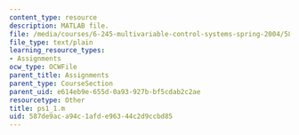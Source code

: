 ```yaml
---
content_type: resource
description: MATLAB file.
file: /media/courses/6-245-multivariable-control-systems-spring-2004/587de9aca94c1afde96344c2d9ccbd85_ps1_1.m
file_type: text/plain
learning_resource_types:
- Assignments
ocw_type: OCWFile
parent_title: Assignments
parent_type: CourseSection
parent_uid: e614eb9e-655d-0a93-927b-bf5cdab2c2ae
resourcetype: Other
title: ps1_1.m
uid: 587de9ac-a94c-1afd-e963-44c2d9ccbd85
---
```

